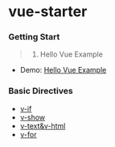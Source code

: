 # vue-starter

### Getting Start
> 1. Hello Vue Example
- Demo: [Hello Vue Example](https://emiriobomb.github.io/vue-starter/01.HelloVue/index.html)

### Basic Directives
- [v-if](https://emiriobomb.github.io/vue-starter/02.BasicDirectives/v-if.html)
- [v-show](https://emiriobomb.github.io/vue-starter/02.BasicDirectives/v-show.html)
- [v-text&v-html](https://emiriobomb.github.io/vue-starter/02.BasicDirectives/v-text.html)
- [v-for](https://emiriobomb.github.io/vue-starter/02.BasicDirectives/v-for.html)
